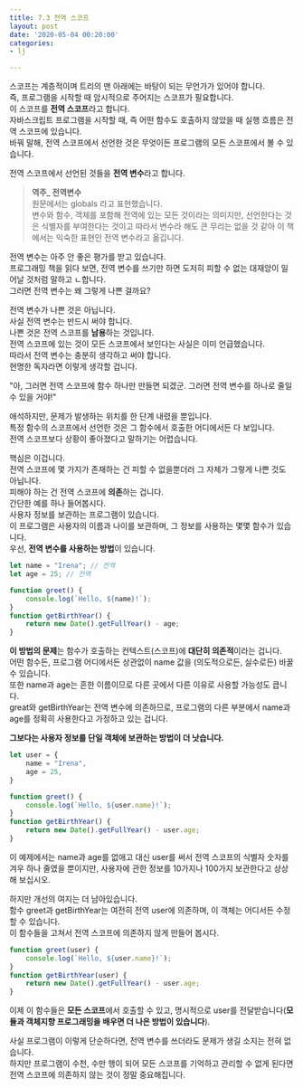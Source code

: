 ```yaml
---
title: 7.3 전역 스코프
layout: post
date: '2020-05-04 00:20:00'
categories:
- lj

---
```


스코프는 계층적이며 트리의 맨 아래에는 바탕이 되는 무언가가 있어야 합니다.  
즉, 프로그램을 시작할 때 암시적으로 주어지는 스코프가 필요합니다.  
이 스코프를 **전역 스코프**라고 합니다.  
자바스크립트 프로그램을 시작할 때, 즉 어떤 함수도 호출하지 않았을 때 실행 흐름은 전역 스코프에 있습니다.  
바꿔 말해, 전역 스코프에서 선언한 것은 무엇이든 프로그램의 모든 스코프에서 볼 수 있습니다.

전역 스코프에서 선언된 것들을 **전역 변수**라고 합니다. 

> **역주_ 전역변수**  
> 원문에서는 globals 라고 표현했습니다.  
> 변수와 함수, 객체를 포함해 전역에 있는 모든 것이라는 의미지만, 선언한다는 것은 식별자를 부여한다는 것이고 따라서 변수라 해도 큰 무리는 없을 것 같아 이 책에서는 익숙한 표현인 전역 변수라고 옮깁니다.

전역 변수는 아주 안 좋은 평가를 받고 있습니다.  
프로그래밍 책을 읽다 보면, 전역 변수를 쓰기만 하면 도저히 피할 수 없는 대재앙이 일어날 것처럼 말하고 ㄴ합니다.  
그러면 전역 변수는 왜 그렇게 나쁜 걸까요?  

전역 변수가 나쁜 것은 아닙니다.  
사실 전역 변수는 반드시 써야 합니다.  
나쁜 것은 전역 스코프를 **남용**하는 것입니다.  
전역 스코프에 있는 것이 모든 스코프에서 보인다는 사실은 이미 언급했습니다.  
따라서 전역 변수는 충분히 생각하고 써야 합니다.  
현명한 독자라면 이렇게 생각할 겁니다.  

"아, 그러면 전역 스코프에 함수 하나만 만들면 되겠군. 그러면 전역 변수를 하나로 줄일 수 있을 거야!"

애석하지만, 문제가 발생하는 위치를 한 단계 내렸을 뿐입니다.  
특정 함수의 스코프에서 선언한 것은 그 함수에서 호출한 어디에서든 다 보입니다.  
전역 스코프보다 상황이 좋아졌다고 말하기는 어렵습니다.  

핵심은 이겁니다.  
전역 스코프에 몇 가지가 존재하는 건 피할 수 없을뿐더러 그 자체가 그렇게 나쁜 것도 아닙니다.  
피해야 하는 건 전역 스코프에 **의존**하는 겁니다.  
간단한 예를 하나 들어봅시다.  
사용자 정보를 보관하는 프로그램이 있습니다.  
이 프로그램은 사용자의 이름과 나이를 보관하며, 그 정보를 사용하는 몇몇 함수가 있습니다.  
우선, **전역 변수를 사용하는 방법**이 있습니다.

```javascript
let name = "Irena"; // 전역
let age = 25; // 전역

function greet() {
	console.log(`Hello, ${name}!`);
}
function getBirthYear() {
	return new Date().getFullYear() - age;
}
```

**이 방법의 문제**는 함수가 호출하는 컨텍스트(스코프)에 **대단히 의존적**이라는 겁니다.  
어떤 함수든, 프로그램 어디에서든 상관없이 name 값을 (의도적으로든, 실수로든) 바꿀 수 있습니다.  
또한 name과 age는 흔한 이름이므로 다른 곳에서 다른 이유로 사용할 가능성도 큽니다.  
great와 getBirthYear는 전역 변수에 의존하므로, 프로그램의 다른 부분에서 name과 age를 정확히 사용한다고 가정하고 있는 겁니다.

**그보다는 사용자 정보를 단일 객체에 보관하는 방법이 더 낫습니다.**

```javascript
let user = {
	name = "Irena",
	age = 25,
}

function greet() {
	console.log(`Hello, ${user.name}!`);
}
function getBirthYear() {
	return new Date().getFullYear() - user.age;
}
```

이 예제에서는 name과 age를 없애고 대신 user를 써서 전역 스코프의 식별자 숫자를 겨우 하나 줄였을 뿐이지만, 사용자에 관한 정보를 10가지나 100가지 보관한다고 상상해 보십시오.

하지만 개선의 여지는 더 남아있습니다.  
함수 greet과 getBirthYear는 여전히 전역 user에 의존하며, 이 객체는 어디서든 수정할 수 있습니다.  
이 함수들을 고쳐서 전역 스코프에 의존하지 않게 만들어 봅시다.

```javascript
function greet(user) {
	console.log(`Hello, ${user.name}!`);
}
function getBirthYear(user) {
	return new Date().getFullYear() - user.age;
}
```

이제 이 함수들은 **모든 스코프**에서 호출할 수 있고, 명시적으로 user를 전달받습니다(**모듈과 객체지향 프로그래밍을 배우면 더 나은 방법이 있습니다**).

사실 프로그램이 이렇게 단순하다면, 전역 변수를 쓰더라도 문제가 생길 소지는 전혀 없습니다.  
하지만 프로그램이 수천, 수만 행이 되어 모든 스코프를 기억하고 관리할 수 없게 된다면 전역 스코프에 의존하지 않는 것이 정말 중요해집니다.